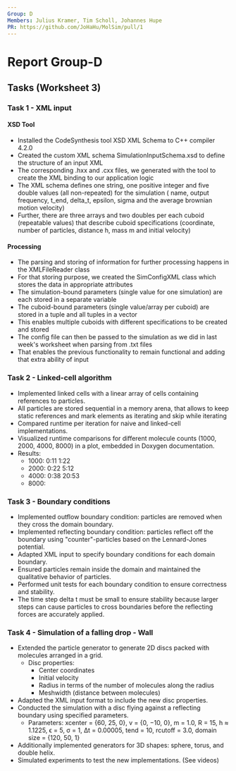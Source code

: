 ```yaml
---
Group: D
Members: Julius Kramer, Tim Scholl, Johannes Hupe
PR: https://github.com/JoHaHu/MolSim/pull/1
---
```


# Report Group-D

## Tasks (Worksheet 3)

### Task 1 - XML input

#### XSD Tool

- Installed the CodeSynthesis tool XSD XML Schema to C++ compiler 4.2.0
- Created the custom XML schema SimulationInputSchema.xsd to define the structure of an input XML
- The corresponding .hxx and .cxx files, we generated with the tool to create the XML binding to our application logic
- The XML schema defines one string, one positive integer and five double values (all non-repeated) for the simulation (
  name, output frequency, t_end, delta_t, epsilon, sigma and the average brownian motion velocity)
- Further, there are three arrays and two doubles per each cuboid (repeatable values) that describe cuboid
  specifications (coordinate, number of particles, distance h, mass m and initial velocity)

#### Processing

- The parsing and storing of information for further processing happens in the XMLFileReader class
- For that storing purpose, we created the SimConfigXML class which stores the data in appropriate attributes
- The simulation-bound parameters (single value for one simulation) are each stored in a separate variable
- The cuboid-bound parameters (single value/array per cuboid) are stored in a tuple and all tuples in a vector
- This enables multiple cuboids with different specifications to be created and stored
- The config file can then be passed to the simulation as we did in last week's worksheet when parsing from .txt files
- That enables the previous functionality to remain functional and adding that extra ability of input

### Task 2 - Linked-cell algorithm

- Implemented linked cells with a linear array of cells containing references to particles.
- All particles are stored sequential in a memory arena, that allows to keep static references and mark elements as
  iterating and skip while iterating
- Compared runtime per iteration for naive and linked-cell implementations.
- Visualized runtime comparisons for different molecule counts (1000, 2000, 4000, 8000) in a plot, embedded in Doxygen
  documentation.
- Results:
    - 1000: 0:11 1:22
    - 2000: 0:22 5:12
    - 4000: 0:38 20:53
    - 8000:

### Task 3 - Boundary conditions

- Implemented outflow boundary condition: particles are removed when they cross the domain boundary.
- Implemented reflecting boundary condition: particles reflect off the boundary using "counter"-particles based on the
  Lennard-Jones potential.
- Adapted XML input to specify boundary conditions for each domain boundary.
- Ensured particles remain inside the domain and maintained the qualitative behavior of particles.
- Performed unit tests for each boundary condition to ensure correctness and stability.
- The time step delta t must be small to ensure stability because larger steps can cause particles to cross boundaries
  before the reflecting forces are accurately applied.

### Task 4 - Simulation of a falling drop - Wall

- Extended the particle generator to generate 2D discs packed with molecules arranged in a grid.
    - Disc properties:
        - Center coordinates
        - Initial velocity
        - Radius in terms of the number of molecules along the radius
        - Meshwidth (distance between molecules)
- Adapted the XML input format to include the new disc properties.
- Conducted the simulation with a disc flying against a reflecting boundary using specified parameters.
    - Parameters: xcenter = {60, 25, 0}, v = {0, −10, 0}, m = 1.0, R = 15, h ≈ 1.1225, ϵ = 5, σ = 1, ∆t = 0.00005,
      tend = 10, rcutoff = 3.0, domain size = {120, 50, 1}
- Additionally implemented generators for 3D shapes: sphere, torus, and double helix.
- Simulated experiments to test the new implementations. (See videos)


